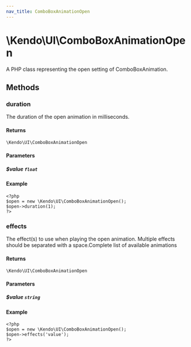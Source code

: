 ```yaml
---
nav_title: ComboBoxAnimationOpen
---
```


# \Kendo\UI\ComboBoxAnimationOpen

A PHP class representing the open setting of ComboBoxAnimation.


## Methods

### duration
The duration of the open animation in milliseconds.

#### Returns
`\Kendo\UI\ComboBoxAnimationOpen`

#### Parameters

##### $value `float`



#### Example 
    <?php
    $open = new \Kendo\UI\ComboBoxAnimationOpen();
    $open->duration(1);
    ?>

### effects
The effect(s) to use when playing the open animation. Multiple effects should be separated with a space.Complete list of available animations

#### Returns
`\Kendo\UI\ComboBoxAnimationOpen`

#### Parameters

##### $value `string`



#### Example 
    <?php
    $open = new \Kendo\UI\ComboBoxAnimationOpen();
    $open->effects('value');
    ?>

